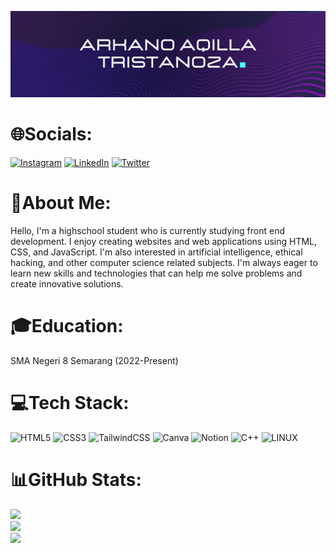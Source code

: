 ![Header image](https://raw.githubusercontent.com/tristanozaa/tristanozaa/main/assets/banner.png)
# 🌐Socials:
[![Instagram](https://img.shields.io/badge/Instagram-%23E4405F.svg?logo=Instagram&logoColor=white)](https://instagram.com/tristanozaa) [![LinkedIn](https://img.shields.io/badge/LinkedIn-%230077B5.svg?logo=linkedin&logoColor=white)](https://linkedin.com/in/tristanozaa) [![Twitter](https://img.shields.io/badge/Twitter-%231DA1F2.svg?logo=Twitter&logoColor=white)](https://twitter.com/tristanozaa) 
# 💫About Me:
Hello, I'm a highschool student who is currently studying front end development. I enjoy creating websites and web applications using HTML, CSS, and JavaScript. I'm also interested in artificial intelligence, ethical hacking, and other computer science related subjects. I'm always eager to learn new skills and technologies that can help me solve problems and create innovative solutions.<br> 
# 🎓Education:
SMA Negeri 8 Semarang (2022-Present)
# 💻Tech Stack:
![HTML5](https://img.shields.io/badge/html5-%23E34F26.svg?style=for-the-badge&logo=html5&logoColor=white) ![CSS3](https://img.shields.io/badge/css3-%231572B6.svg?style=for-the-badge&logo=css3&logoColor=white) ![TailwindCSS](https://img.shields.io/badge/tailwindcss-%2338B2AC.svg?style=for-the-badge&logo=tailwind-css&logoColor=white) ![Canva](https://img.shields.io/badge/Canva-%2300C4CC.svg?style=for-the-badge&logo=Canva&logoColor=white) ![Notion](https://img.shields.io/badge/Notion-%23000000.svg?style=for-the-badge&logo=notion&logoColor=white) ![C++](https://img.shields.io/badge/c++-%2300599C.svg?style=for-the-badge&logo=c%2B%2B&logoColor=white) ![LINUX](https://img.shields.io/badge/Linux-FCC624?style=for-the-badge&logo=linux&logoColor=black)
# 📊GitHub Stats:
![](https://github-readme-stats.vercel.app/api?username=tristanozaa&theme=material-palenight&hide_border=true&include_all_commits=false&count_private=false)<br/>
![](https://github-readme-streak-stats.herokuapp.com/?user=tristanozaa&theme=material-palenight&hide_border=true)<br/>
![](https://github-readme-stats.vercel.app/api/top-langs/?username=tristanozaa&theme=material-palenight&hide_border=true&include_all_commits=false&count_private=false&layout=compact)
